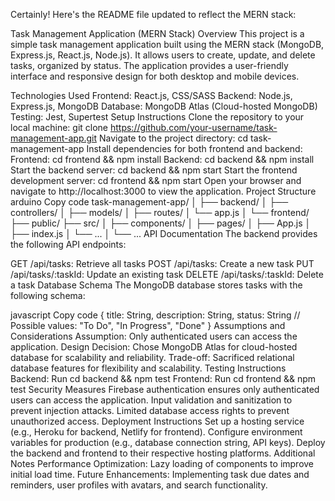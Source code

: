 
Certainly! Here's the README file updated to reflect the MERN stack:

Task Management Application (MERN Stack)
Overview
This project is a simple task management application built using the MERN stack (MongoDB, Express.js, React.js, Node.js). It allows users to create, update, and delete tasks, organized by status. The application provides a user-friendly interface and responsive design for both desktop and mobile devices.

Technologies Used
Frontend: React.js, CSS/SASS
Backend: Node.js, Express.js, MongoDB
Database: MongoDB Atlas (Cloud-hosted MongoDB)
Testing: Jest, Supertest
Setup Instructions
Clone the repository to your local machine: git clone https://github.com/your-username/task-management-app.git
Navigate to the project directory: cd task-management-app
Install dependencies for both frontend and backend:
Frontend: cd frontend && npm install
Backend: cd backend && npm install
Start the backend server: cd backend && npm start
Start the frontend development server: cd frontend && npm start
Open your browser and navigate to http://localhost:3000 to view the application.
Project Structure
arduino
Copy code
task-management-app/
│
├── backend/
│   ├── controllers/
│   ├── models/
│   ├── routes/
│   └── app.js
│
└── frontend/
    ├── public/
    ├── src/
    │   ├── components/
    │   ├── pages/
    │   ├── App.js
    │   ├── index.js
    │   └── ...
    │
    └── ...
API Documentation
The backend provides the following API endpoints:

GET /api/tasks: Retrieve all tasks
POST /api/tasks: Create a new task
PUT /api/tasks/:taskId: Update an existing task
DELETE /api/tasks/:taskId: Delete a task
Database Schema
The MongoDB database stores tasks with the following schema:

javascript
Copy code
{
  title: String,
  description: String,
  status: String // Possible values: "To Do", "In Progress", "Done"
}
Assumptions and Considerations
Assumption: Only authenticated users can access the application.
Design Decision: Chose MongoDB Atlas for cloud-hosted database for scalability and reliability.
Trade-off: Sacrificed relational database features for flexibility and scalability.
Testing Instructions
Backend: Run cd backend && npm test
Frontend: Run cd frontend && npm test
Security Measures
Firebase authentication ensures only authenticated users can access the application.
Input validation and sanitization to prevent injection attacks.
Limited database access rights to prevent unauthorized access.
Deployment Instructions
Set up a hosting service (e.g., Heroku for backend, Netlify for frontend).
Configure environment variables for production (e.g., database connection string, API keys).
Deploy the backend and frontend to their respective hosting platforms.
Additional Notes
Performance Optimization: Lazy loading of components to improve initial load time.
Future Enhancements: Implementing task due dates and reminders, user profiles with avatars, and search functionality.

